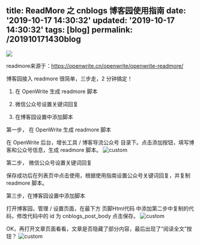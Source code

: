 title: ReadMore 之 cnblogs 博客园使用指南
date: '2019-10-17 14:30:32'
updated: '2019-10-17 14:30:32'
tags: [blog]
permalink: /201910171430blog
---
![](https://img.hacpai.com/bing/20180330.jpg?imageView2/1/w/960/h/540/interlace/1/q/100)

readmore来源于：https://openwrite.cn/openwrite/openwrite-readmore/

博客园接入 readmore 很简单，三步走，2 分钟搞定！

1. 在 OpenWrite 生成 readmore 脚本

2. 微信公众号设置关键词回复

3. 在博客园设置中添加脚本

第一步， 在 OpenWrite 生成 readmore 脚本

在 OpenWrite 后台，增长工具 / 博客导流公众号 目录下。点击添加按钮，填写博客和公众号信息，生成 readmore 脚本。
![custom](http://www.liabio.cn/img/2019-10-16-cnblog-readmore/readmore1.png)

第二步， 微信公众号设置关键词回复

保存成功后在列表页中点击使用，根据使用指南设置公众号关键词回复，并复制 readmore 脚本。

第三步，在博客园设置中添加脚本

打开博客园，管理 / 设置页面，在最下方 页脚Html代码 中添加第二步中复制的代码，修改代码中的 id 为 cnblogs_post_body 点击保存。 
![custom](http://www.liabio.cn/img/2019-10-16-cnblog-readmore/readmore3.png)




OK，再打开文章页面看看，文章是否隐藏了部分内容，最后出现了“阅读全文”按钮？ 
![custom](http://www.liabio.cn/img/2019-10-16-cnblog-readmore/readmore4.png) 


